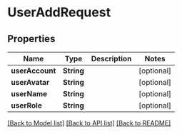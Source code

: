 # UserAddRequest

## Properties
Name | Type | Description | Notes
------------ | ------------- | ------------- | -------------
**userAccount** | **String** |  | [optional] 
**userAvatar** | **String** |  | [optional] 
**userName** | **String** |  | [optional] 
**userRole** | **String** |  | [optional] 

[[Back to Model list]](../README.md#documentation-for-models) [[Back to API list]](../README.md#documentation-for-api-endpoints) [[Back to README]](../README.md)


